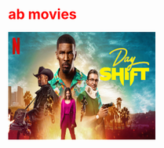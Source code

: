 <html>
<head>
<title>ab movies</title>
  
<h1 style="color: red">ab movies</h1>
</head>
<body>

  <a href="https://www.youtube.com/watch?v=kz14kV25Nk8"><img src="rrrr.jpg" height="220" width="300"></a>
  

  
  <style>
body{

 background-image: url('mm.PNG');
 


</style>

</body>

</html>




